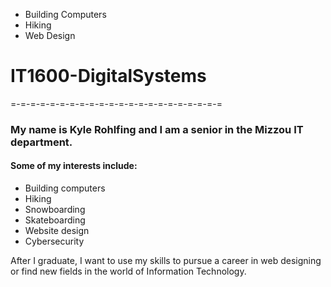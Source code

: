 * Building Computers
* Hiking
* Web Design

# IT1600-DigitalSystems

=-=-=-=-=-=-=-=-=-=-=-=-=-=-=-=-=-=-=-=-=-=

### My name is Kyle Rohlfing and I am a senior in the Mizzou IT department.

#### Some of my interests include:
- Building computers
- Hiking
- Snowboarding
- Skateboarding
- Website design
- Cybersecurity

After I graduate, I want to use my skills to pursue a career in web designing or find new fields in the world of Information Technology.
 
